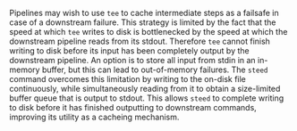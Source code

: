 Pipelines may wish to use `tee` to cache intermediate steps as a failsafe in case of a downstream failure. This strategy is limited by the fact that the speed at which `tee` writes to disk is bottlenecked by the speed at which the downstream pipeline reads from its stdout. Therefore `tee` cannot finish writing to disk before its input has been completely output by the downstream pipeline. An option is to store all input from stdin in an in-memory buffer, but this can lead to out-of-memory failures. The `steed` command overcomes this limitation by writing to the on-disk file continuously, while simultaneously reading from it to obtain a size-limited buffer queue that is output to stdout. This allows `steed` to complete writing to disk before it has finished outputting to downstream commands, improving its utility as a cacheing mechanism.
